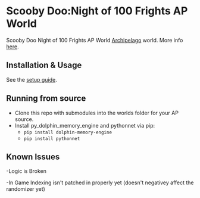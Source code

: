 # Scooby Doo:Night of 100 Frights AP World

Scooby Doo Night of 100 Frights AP World [Archipelago](https://archipelago.gg/) world.
More info [here](https://github.com/vgm5/Night_Of_100_Frights_ap_world/blob/main/docs/en_bfbb.md).

## Installation & Usage

See the [setup guide](https://github.com/vgm5/Night_Of_100_Frights_ap_world/blob/main/docs/setup_en.md).

## Running from source

- Clone this repo with submodules into the worlds folder for your AP source.
- Install py_dolphin_memory_engine and pythonnet via pip:
    - ``pip install dolphin-memory-engine``
    - ``pip install pythonnet``

## Known Issues

-Logic is Broken

-In Game Indexing isn't patched in properly yet (doesn't negativey affect the randomizer yet)
